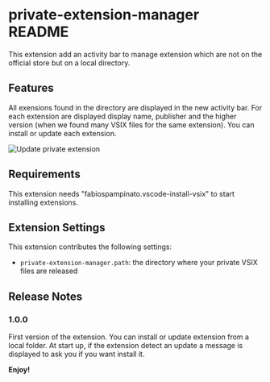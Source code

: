 # private-extension-manager README

This extension add an activity bar to manage extension which are not on the official store but on a local directory.

## Features

All exensions found in the directory are displayed in the new activity bar.
For each extension are displayed display name, publisher and the higher version (when we found many VSIX files for the same extension).
You can install or update each extension.

![Update private extension](/media/update.gif)

## Requirements

This extension needs "fabiospampinato.vscode-install-vsix" to start installing extensions.

## Extension Settings

This extension contributes the following settings:

* `private-extension-manager.path`: the directory where your private VSIX files are released

## Release Notes

### 1.0.0

First version of the extension.
You can install or update extension from a local folder.
At start up, if the extension detect an update a message is displayed to ask you if you want install it.

**Enjoy!**
